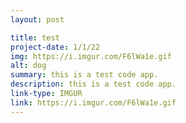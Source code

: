 ```yaml
---
layout: post

title: test
project-date: 1/1/22
img: https://i.imgur.com/F6lWa1e.gif
alt: dog
summary: this is a test code app.
description: t﻿his is a test code app.
link-type: IMGUR
link: https://i.imgur.com/F6lWa1e.gif
---
```

